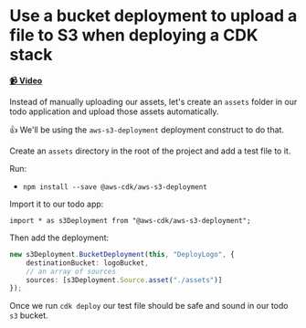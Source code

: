 # Use a bucket deployment to upload a file to S3 when deploying a CDK stack

**[📹 Video](https://egghead.io/lessons/aws-use-a-bucket-deployment-to-upload-a-file-to-s3-when-deploying-a-cdk-stack)**

 <TimeStamp start="0:02" end="1:13">


Instead of manually uploading our assets, let's create an `assets` folder in our todo application and upload those assets automatically.
    

👍 We'll be using the `aws-s3-deployment` deployment construct to do that.
   

Create an `assets` directory in the root of the project and add a test file to it.

Run:

* `npm install --save @aws-cdk/aws-s3-deployment`

Import it to our todo app:

`import * as s3Deployment from "@aws-cdk/aws-s3-deployment";`

Then add the deployment:
```ts
new s3Deployment.BucketDeployment(this, "DeployLogo", {
    destinationBucket: logoBucket,
    // an array of sources
    sources: [s3Deployment.Source.asset("./assets")]
});
```


Once we run `cdk deploy` our test file should be safe and sound in our todo `s3` bucket.
</TimeStamp>


